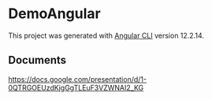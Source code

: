 # DemoAngular

This project was generated with [Angular CLI](https://github.com/angular/angular-cli) version 12.2.14.

## Documents

https://docs.google.com/presentation/d/1-0QTRGOEUzdKjgGgTLEuF3VZWNAI2_KG
